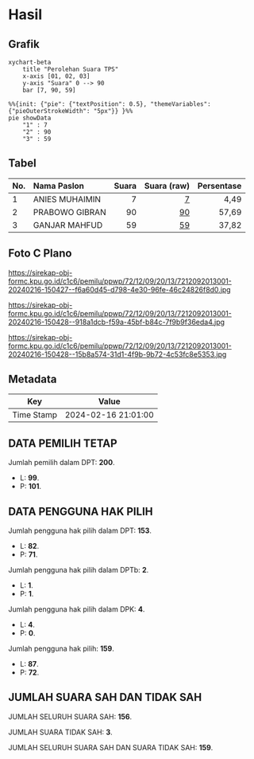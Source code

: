 # Hasil

## Grafik

```mermaid
xychart-beta
    title "Perolehan Suara TPS"
    x-axis [01, 02, 03]
    y-axis "Suara" 0 --> 90
    bar [7, 90, 59]
```

```mermaid
%%{init: {"pie": {"textPosition": 0.5}, "themeVariables": {"pieOuterStrokeWidth": "5px"}} }%%
pie showData
    "1" : 7
    "2" : 90
    "3" : 59
```

## Tabel

| No. | Nama Paslon    | Suara | Suara (raw) | Persentase |
|:--- |:-------------- | -----:| -----------:| ----------:|
| 1   | ANIES MUHAIMIN | 7     | [7][p-1]    | 4,49       |
| 2   | PRABOWO GIBRAN | 90    | [90][p-2]   | 57,69      |
| 3   | GANJAR MAHFUD  | 59    | [59][p-3]   | 37,82      |


[p-1]: https://github.com/gigit-pemilu/pemilu-2024-72-sulawesi-tengah/blob/main/pilpres/hitung-suara/sub/72-sulawesi-tengah/sub/12-morowali-utara/sub/09-mamosalato/sub/2013-sea/sub/001-tps/sub/paslon-1.txt
[p-2]: https://github.com/gigit-pemilu/pemilu-2024-72-sulawesi-tengah/blob/main/pilpres/hitung-suara/sub/72-sulawesi-tengah/sub/12-morowali-utara/sub/09-mamosalato/sub/2013-sea/sub/001-tps/sub/paslon-2.txt
[p-3]: https://github.com/gigit-pemilu/pemilu-2024-72-sulawesi-tengah/blob/main/pilpres/hitung-suara/sub/72-sulawesi-tengah/sub/12-morowali-utara/sub/09-mamosalato/sub/2013-sea/sub/001-tps/sub/paslon-3.txt

## Foto C Plano

https://sirekap-obj-formc.kpu.go.id/c1c6/pemilu/ppwp/72/12/09/20/13/7212092013001-20240216-150427--f6a60d45-d798-4e30-96fe-46c24826f8d0.jpg

https://sirekap-obj-formc.kpu.go.id/c1c6/pemilu/ppwp/72/12/09/20/13/7212092013001-20240216-150428--918a1dcb-f59a-45bf-b84c-7f9b9f36eda4.jpg

https://sirekap-obj-formc.kpu.go.id/c1c6/pemilu/ppwp/72/12/09/20/13/7212092013001-20240216-150428--15b8a574-31d1-4f9b-9b72-4c53fc8e5353.jpg


## Metadata

| Key        | Value               |
| ---------- | ------------------- |
| Time Stamp | 2024-02-16 21:01:00 |


## DATA PEMILIH TETAP

Jumlah pemilih dalam DPT: **200**.
 * L: **99**.
 * P: **101**.

## DATA PENGGUNA HAK PILIH

Jumlah pengguna hak pilih dalam DPT: **153**.
 * L: **82**.
 * P: **71**.

Jumlah pengguna hak pilih dalam DPTb: **2**.
 * L: **1**.
 * P: **1**.

Jumlah pengguna hak pilih dalam DPK: **4**.
 * L: **4**.
 * P: **0**.

Jumlah pengguna hak pilih: **159**.
 * L: **87**.
 * P: **72**.

## JUMLAH SUARA SAH DAN TIDAK SAH

JUMLAH SELURUH SUARA SAH: **156**.

JUMLAH SUARA TIDAK SAH: **3**.

JUMLAH SELURUH SUARA SAH DAN SUARA TIDAK SAH: **159**.


